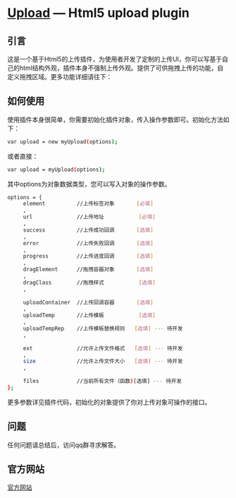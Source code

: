 [Upload](https://github.com/jnxyx/upload) — Html5 upload plugin
==================================================


引言
--------------------------------------

这是一个基于Html5的上传插件，为使用者开发了定制的上传UI，你可以写基于自己的html结构外观，插件本身不强制上传外观。提供了可供拖拽上传的功能，自定义拖拽区域。更多功能详细请往下：


如何使用
--------------------------------------

使用插件本身很简单，你需要初始化插件对象，传入操作参数即可。初始化方法如下：

```bash
var upload = new myUpload(options);
```
或者直接：

```bash
var upload = myUpload(options);
```

其中options为对象数据类型，您可以写入对象的操作参数。

```bash
options = {
	 element          //上传标签对象       [必填]
	 ,
	 url              //上传地址           [必填]
	 ,
	 success          //上传成功回调       [选填]
	 ,
	 error            //上传失败回调       [选填]
	 ,
	 progress         //上传进度回调       [选填]
	 ,
	 dragElement      //拖拽容器对象       [选填]
	 ,
	 dragClass        //拖拽样式           [选填]
	 ,
	  
	 uploadContainer  //上传回调容器       [选填]
	 ,
	 uploadTemp       //上传模板           [选填]
	 ,
	 uploadTempRep    //上传模板替换规则   [选填] --- 待开发
	 ,
	 
	 ext              //允许上传文件格式   [选填] --- 待开发
	 ,
	 size             //允许上传文件大小   [选填] --- 待开发
	 ,
	  
	 files            //当前所有文件（函数)[选填] --- 待开发
};
```

更多参数详见插件代码，初始化的对象提供了你对上传对象可操作的接口。

问题
--------------------------------------
任何问题请总结后，访问qq群寻求解答。

官方网站
--------------------------------------
[官方网站](https://github.com/jnxyx)